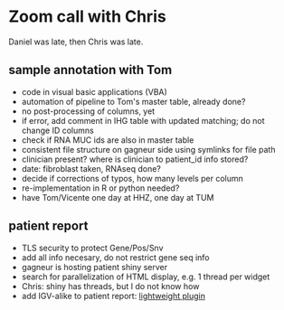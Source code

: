 # Zoom call with Chris

Daniel was late, then Chris was late.

## sample annotation with Tom

- code in visual basic applications (VBA)
- automation of pipeline to Tom's master table, already done?
- no post-processing of columns, yet
- if error, add comment in IHG table with updated matching; do not change ID columns
- check if RNA MUC ids are also in master table
- consistent file structure on gagneur side using symlinks for file path
- clinician present? where is clinician to patient_id info stored?
- date: fibroblast taken, RNAseq done?
- decide if corrections of typos, how many levels per column
- re-implementation in R or python needed?
- have Tom/Vicente one day at HHZ, one day at TUM

## patient report

- TLS security to protect Gene/Pos/Snv
- add all info necesary, do not restrict gene seq info
- gagneur is hosting patient shiny server
- search for parallelization of HTML display, e.g. 1 thread per widget
- Chris: shiny has threads, but I do not know how
- add IGV-alike to patient report: [lightweight plugin](https://github.com/igvteam/igv.js)


